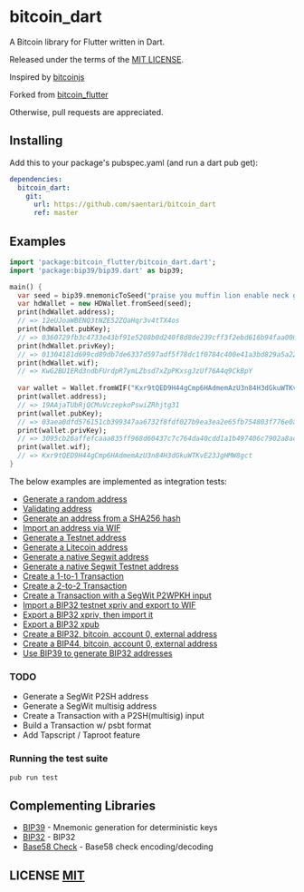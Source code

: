 # bitcoin_dart

A Bitcoin library for Flutter written in Dart.

Released under the terms of the [MIT LICENSE](LICENSE).

Inspired by [bitcoinjs](https://github.com/bitcoinjs/bitcoinjs-lib)

Forked from [bitcoin_flutter](https://github.com/dart-bitcoin/bitcoin_flutter)

Otherwise, pull requests are appreciated.

## Installing

Add this to your package's pubspec.yaml (and run a dart pub get):

```yaml
dependencies:
  bitcoin_dart:
    git:
      url: https://github.com/saentari/bitcoin_dart
      ref: master
```

## Examples

```dart
import 'package:bitcoin_flutter/bitcoin_dart.dart';
import 'package:bip39/bip39.dart' as bip39;

main() {
  var seed = bip39.mnemonicToSeed("praise you muffin lion enable neck grocery crumble super myself license ghost");
  var hdWallet = new HDWallet.fromSeed(seed);
  print(hdWallet.address);
  // => 12eUJoaWBENQ3tNZE52ZQaHqr3v4tTX4os
  print(hdWallet.pubKey);
  // => 0360729fb3c4733e43bf91e5208b0d240f8d8de239cff3f2ebd616b94faa0007f4
  print(hdWallet.privKey);
  // => 01304181d699cd89db7de6337d597adf5f78dc1f0784c400e41a3bd829a5a226
  print(hdWallet.wif);
  // => KwG2BU1ERd3ndbFUrdpR7ymLZbsd7xZpPKxsgJzUf76A4q9CkBpY
  
  var wallet = Wallet.fromWIF("Kxr9tQED9H44gCmp6HAdmemAzU3n84H3dGkuWTKvE23JgHMW8gct");
  print(wallet.address);
  // => 19AAjaTUbRjQCMuVczepkoPswiZRhjtg31
  print(wallet.pubKey);
  // => 03aea0dfd576151cb399347aa6732f8fdf027b9ea3ea2e65fb754803f776e0a509
  print(wallet.privKey);
  // => 3095cb26affefcaaa835ff968d60437c7c764da40cdd1a1b497406c7902a8ac9
  print(wallet.wif);
  // => Kxr9tQED9H44gCmp6HAdmemAzU3n84H3dGkuWTKvE23JgHMW8gct
}
```

The below examples are implemented as integration tests:
- [Generate a random address](https://github.com/saentari/bitcoin_dart/blob/master/test/integration/addresses_test.dart#L25)
- [Validating address](https://github.com/saentari/bitcoin_dart/blob/master/test/address_test.dart#L7)
- [Generate an address from a SHA256 hash](https://github.com/saentari/bitcoin_dart/blob/master/test/integration/addresses_test.dart#L33)
- [Import an address via WIF](https://github.com/saentari/saentari/blob/master/test/integration/addresses_test.dart#L43)
- [Generate a Testnet address](https://github.com/saentari/saentari/blob/master/test/integration/addresses_test.dart#L52)
- [Generate a Litecoin address](https://github.com/saentari/saentari/blob/master/test/integration/addresses_test.dart#L64)
- [Generate a native Segwit address](https://github.com/saentari/bitcoin_dart/blob/master/test/integration/addresses_test.dart#L75)
- [Generate a native Segwit Testnet address](https://github.com/saentari/bitcoin_dart/blob/master/test/integration/addresses_test.dart#L84)
- [Create a 1-to-1 Transaction](https://github.com/saentari/bitcoin_dart/blob/master/test/integration/transactions_test.dart#L10)
- [Create a 2-to-2 Transaction](https://github.com/saentari/bitcoin_dart/blob/test/integration/transactions_test.dart#L29)
- [Create a Transaction with a SegWit P2WPKH input](https://github.com/saentari/bitcoin_dart/blob/test/integration/transactions_test.dart#L61)
- [Import a BIP32 testnet xpriv and export to WIF](https://github.com/saentari/bitcoin_dart/blob/master/test/integration/bip32_test.dart#L13)
- [Export a BIP32 xpriv, then import it](https://github.com/saentari/bitcoin_dart/blob/master/test/integration/bip32_test.dart#L26)
- [Export a BIP32 xpub](https://github.com/saentari/bitcoin_dart/blob/master/test/integration/bip32_test.dart#L36)
- [Create a BIP32, bitcoin, account 0, external address](https://github.com/saentari/bitcoin_dart/blob/master/test/integration/bip32_test.dart#L45)
- [Create a BIP44, bitcoin, account 0, external address](https://github.com/saentari/bitcoin_dart/blob/master/test/integration/bip32_test.dart#L56)
- [Use BIP39 to generate BIP32 addresses](https://github.com/saentari/bitcoin_dart/blob/master/test/integration/bip32_test.dart#L74)


### TODO
- Generate a SegWit P2SH address
- Generate a SegWit multisig address
- Create a Transaction with a P2SH(multisig) input
- Build a Transaction w/ psbt format
- Add Tapscript / Taproot feature

### Running the test suite

``` bash
pub run test
```

## Complementing Libraries
- [BIP39](https://github.com/anicdh/bip39) - Mnemonic generation for deterministic keys
- [BIP32](https://github.com/anicdh/bip32) - BIP32
- [Base58 Check](https://github.com/anicdh/bs58check-dart) - Base58 check encoding/decoding

## LICENSE [MIT](LICENSE)
